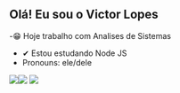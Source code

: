 ## Olá! Eu sou o Victor Lopes

-😁 Hoje trabalho com Analises de Sistemas
- ✔ Estou estudando Node JS
-  Pronouns: ele/dele

<img src="https://img.shields.io/badge/Gmail-D14836?style=for-the-badge&logo=gmail&logoColor=white"><img src="https://img.shields.io/badge/GitHub-100000?style=for-the-badge&logo=github&logoColor=white"> <img src="https://img.shields.io/badge/LinkedIn-0077B5?style=for-the-badge&logo=linkedin&logoColor=white">

